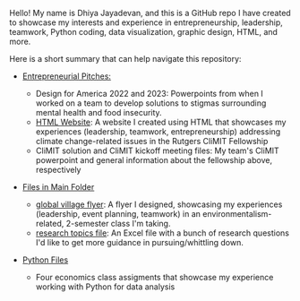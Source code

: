 Hello! My name is Dhiya Jayadevan, and this is a GitHub repo I have created to showcase my interests and experience in entrepreneurship, leadership, teamwork, Python coding, data visualization, graphic design, HTML, and more.

Here is a short summary that can help navigate this repository:

- [Entrepreneurial Pitches:
](https://github.com/djayadevan8/make-an-impact/tree/main/entrepreneurial%20pitches)
  - Design for America 2022 and 2023: Powerpoints from when I worked on a team to develop solutions to stigmas surrounding mental health and food insecurity.
  - [HTML Website](https://github.com/djayadevan8/make-an-impact/blob/main/entrepreneurial%20pitches/HTML%20website%20with%20my%20CliMIT%20Experience.html): A website I created using HTML that showcases my experiences (leadership, teamwork, entrepreneurship) addressing climate change-related issues in the Rutgers CliMIT Fellowship
  - CliMIT solution and CliMIT kickoff meeting files: My team's CliMIT powerpoint and general information about the fellowship above, respectively
 
- [Files in Main Folder](https://github.com/djayadevan8/make-an-impact/tree/main)
  - [global village flyer](https://github.com/djayadevan8/make-an-impact/blob/main/global%20village%20flyer.png): A flyer I designed, showcasing my experiences (leadership, event planning, teamwork) in an environmentalism-related, 2-semester class I'm taking.
  - [research topics file](https://github.com/djayadevan8/make-an-impact/blob/main/research%20topics%202024%20(1).xlsx): An Excel file with a bunch of research questions I'd like to get more guidance in pursuing/whittling down.
 
- [Python Files](https://github.com/djayadevan8/make-an-impact/tree/main/python%20files)
  - Four economics class assigments that showcase my experience working with Python for data analysis

